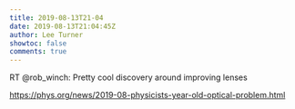 ```yaml
---
title: 2019-08-13T21-04
date: 2019-08-13T21:04:45Z
author: Lee Turner
showtoc: false
comments: true
---
```


RT @rob_winch: Pretty cool discovery around improving lenses

https://phys.org/news/2019-08-physicists-year-old-optical-problem.html

